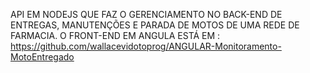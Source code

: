 API EM NODEJS QUE FAZ O GERENCIAMENTO NO BACK-END DE ENTREGAS, MANUTENÇÕES E PARADA DE MOTOS DE UMA REDE DE FARMACIA. O FRONT-END EM ANGULA ESTÁ EM : https://github.com/wallacevidotoprog/ANGULAR-Monitoramento-MotoEntregado
